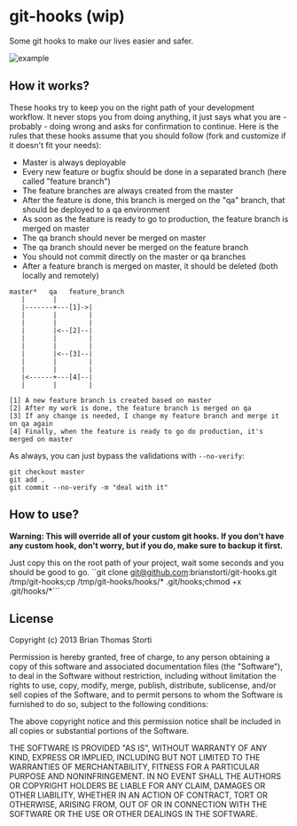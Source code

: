 # git-hooks (wip)

Some git hooks to make our lives easier and safer.

![example](http://img195.imageshack.us/img195/3985/screenshot20130208at324.png)

## How it works?

These hooks try to keep you on the right path of your development workflow. 
It never stops you from doing anything, it just says what you are - probably - doing wrong and asks for confirmation to continue.
Here is the rules that these hooks assume that you should follow (fork and customize if it doesn't fit your needs):

* Master is always deployable
* Every new feature or bugfix should be done in a separated branch (here called "feature branch")
* The feature branches are always created from the master
* After the feature is done, this branch is merged on the "qa" branch, that should be deployed to a qa environment
* As soon as the feature is ready to go to production, the feature branch is merged on master
* The qa branch should never be merged on master
* The qa branch should never be merged on the feature branch
* You should not commit directly on the master or qa branches
* After a feature branch is merged on master, it should be deleted (both locally and remotely)

```
master*   qa   feature_branch
   |       |
   |-------+---[1]->|
   |       |        |
   |       |        |
   |       |<--[2]--|
   |       |        |
   |       |        |
   |       |<--[3]--|
   |       |        |
   |       |        |
   |<------+---[4]--|
   |       |        |

[1] A new feature branch is created based on master
[2] After my work is done, the feature branch is merged on qa
[3] If any change is needed, I change my feature branch and merge it on qa again
[4] Finally, when the feature is ready to go do production, it's merged on master
```

As always, you can just bypass the validations with `--no-verify`:
```
git checkout master
git add .
git commit --no-verify -m "deal with it"
```

## How to use?

**Warning: This will override all of your custom git hooks. If you don't have any custom hook, don't worry, but if you do, make sure to backup it first.**

Just copy this on the root path of your project, wait some seconds and you should be good to go.
``git clone git@github.com:brianstorti/git-hooks.git /tmp/git-hooks;cp /tmp/git-hooks/hooks/* .git/hooks;chmod +x .git/hooks/*```

## License

Copyright (c) 2013 Brian Thomas Storti

Permission is hereby granted, free of charge, to any person obtaining
a copy of this software and associated documentation files (the
"Software"), to deal in the Software without restriction, including
without limitation the rights to use, copy, modify, merge, publish,
distribute, sublicense, and/or sell copies of the Software, and to
permit persons to whom the Software is furnished to do so, subject to
the following conditions:

The above copyright notice and this permission notice shall be
included in all copies or substantial portions of the Software.

THE SOFTWARE IS PROVIDED "AS IS", WITHOUT WARRANTY OF ANY KIND,
EXPRESS OR IMPLIED, INCLUDING BUT NOT LIMITED TO THE WARRANTIES OF
MERCHANTABILITY, FITNESS FOR A PARTICULAR PURPOSE AND
NONINFRINGEMENT. IN NO EVENT SHALL THE AUTHORS OR COPYRIGHT HOLDERS BE
LIABLE FOR ANY CLAIM, DAMAGES OR OTHER LIABILITY, WHETHER IN AN ACTION
OF CONTRACT, TORT OR OTHERWISE, ARISING FROM, OUT OF OR IN CONNECTION
WITH THE SOFTWARE OR THE USE OR OTHER DEALINGS IN THE SOFTWARE.
